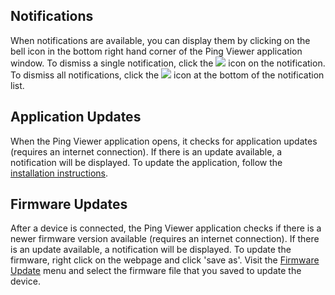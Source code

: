 ## Notifications

When notifications are available, you can display them by clicking on the bell icon in the bottom right hand corner of the Ping Viewer application window. To dismiss a single notification, click the <img src="/images/icons/close.png" style="display: inline;"/> icon on the notification. To dismiss all notifications, click the <img src="/images/icons/clear.png" style="display: inline;"/> icon at the bottom of the notification list.

## Application Updates

When the Ping Viewer application opens, it checks for application updates (requires an internet connection). If there is an update available, a notification will be displayed. To update the application, follow the [installation instructions](index.md#installing-and-running-the-application).

## Firmware Updates

After a device is connected, the Ping Viewer application checks if there is a newer firmware version available (requires an internet connection). If there is an update available, a notification will be displayed. To update the firmware, right click on the webpage and click 'save as'. Visit the [Firmware Update](firmware-update.md) menu and select the firmware file that you saved to update the device.
